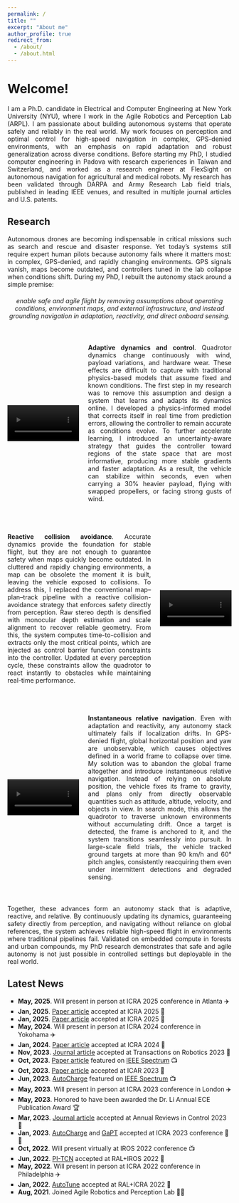 ```yaml
---
permalink: /
title: ""
excerpt: "About me"
author_profile: true
redirect_from: 
  - /about/
  - /about.html
---
```


<head>
<style>
p {
  text-align: justify;
}
div.title {
  text-align: left;
  font-weight: bold;
}
div.description {
  text-align: left;
  opacity: 0.8;
}
@counter-style repeating-emoji {
  system: cyclic;
  symbols: "\1F431" "\1F436" "\1F984"; // unicode code point
  suffix: " ";
}
.repeating-counter-rule {
  list-style-type: repeating-emoji;
}
</style>
</head>

# Welcome!
<p>
I am a Ph.D. candidate in Electrical and Computer Engineering at New York University (NYU), where I work in the Agile Robotics and Perception Lab (ARPL). I am passionate about building autonomous systems that operate safely and reliably in the real world. My work focuses on perception and optimal control for high-speed navigation in complex, GPS-denied environments, with an emphasis on rapid adaptation and robust generalization across diverse conditions. Before starting my PhD, I studied computer engineering in Padova with research experiences in Taiwan and Switzerland, and worked as a research engineer at FlexSight on autonomous navigation for agricultural and medical robots. My research has been validated through DARPA and Army Research Lab field trials, published in leading IEEE venues, and resulted in multiple journal articles and U.S. patents.
</p>

## Research
<p>
  Autonomous drones are becoming indispensable in critical missions such as search and rescue and disaster response. Yet today’s systems still require expert human pilots because autonomy fails where it matters most: in complex, GPS-denied, and rapidly changing environments. GPS signals vanish, maps become outdated, and controllers tuned in the lab collapse when conditions shift. During my PhD, I rebuilt the autonomy stack around a simple premise: 
</p>
<div style="text-align:center; margin:20px 0;">
  <i>
    enable safe and agile flight by removing assumptions about operating conditions, environment maps, and external infrastructure, and instead grounding navigation in adaptation, reactivity, and direct onboard sensing.
  </i>
</div>

<div style="display:flex; align-items:center; gap:20px; margin:40px 0;">
  <div style="flex:1;">
    <video autoplay loop muted playsinline style="width:100%; max-width:400px; height:auto;">
      <source src="/images/dynamics_learning.mp4" type="video/mp4">
      Your browser does not support the video tag.
    </video>
  </div>
  <div style="flex:2;">
    <p><b>Adaptive dynamics and control</b>.
    Quadrotor dynamics change continuously with wind, payload variations, and hardware wear. These effects are difficult to capture with traditional physics-based models that assume fixed and known conditions. The first step in my research was to remove this assumption and design a system that learns and adapts its dynamics online. I developed a physics-informed model that corrects itself in real time from prediction errors, allowing the controller to remain accurate as conditions evolve. To further accelerate learning, I introduced an uncertainty-aware strategy that guides the controller toward regions of the state space that are most informative, producing more stable gradients and faster adaptation. As a result, the vehicle can stabilize within seconds, even when carrying a 30% heavier payload, flying with swapped propellers, or facing strong gusts of wind.
    </p>
  </div>
</div>

<div style="display:flex; align-items:center; gap:20px; margin:40px 0;">
  <div style="flex:2;">
    <p><b>Reactive collision avoidance</b>. 
    Accurate dynamics provide the foundation for stable flight, but they are not enough to guarantee safety when maps quickly become outdated. In cluttered and rapidly changing environments, a map can be obsolete the moment it is built, leaving the vehicle exposed to collisions. To address this, I replaced the conventional map–plan–track pipeline with a reactive collision-avoidance strategy that enforces safety directly from perception. Raw stereo depth is densified with monocular depth estimation and scale alignment to recover reliable geometry. From this, the system computes time-to-collision and extracts only the most critical points, which are injected as control barrier function constraints into the controller. Updated at every perception cycle, these constraints allow the quadrotor to react instantly to obstacles while maintaining real-time performance.
    </p>
  </div>
  <div style="flex:1;">
    <video autoplay loop muted playsinline style="width:100%; max-width:400px; height:auto;">
      <source src="/images/reactive_collision_avoidance.mp4" type="video/mp4">
      Your browser does not support the video tag.
    </video>
  </div>
</div>

<div style="display:flex; align-items:center; gap:20px; margin:40px 0;">
  <div style="flex:1;">
    <video autoplay loop muted playsinline style="width:100%; max-width:400px; height:auto;">
      <source src="/images/visual_tracking.mp4" type="video/mp4">
      Your browser does not support the video tag.
    </video>
  </div>
  <div style="flex:2;">
    <p><b>Instantaneous relative navigation</b>. 
    Even with adaptation and reactivity, any autonomy stack ultimately fails if localization drifts. In GPS-denied flight, global horizontal position and yaw are unobservable, which causes objectives defined in a world frame to collapse over time. My solution was to abandon the global frame altogether and introduce instantaneous relative navigation. Instead of relying on absolute position, the vehicle fixes its frame to gravity, and plans only from directly observable quantities such as attitude, altitude, velocity, and objects in view. In search mode, this allows the quadrotor to traverse unknown environments without accumulating drift. Once a target is detected, the frame is anchored to it, and the system transitions seamlessly into pursuit. In large-scale field trials, the vehicle tracked ground targets at more than 90 km/h and 60° pitch angles, consistently reacquiring them even under intermittent detections and degraded sensing.
    </p>
  </div>
</div>

<p>
Together, these advances form an autonomy stack that is adaptive, reactive, and relative. By continuously updating its dynamics, guaranteeing safety directly from perception, and navigating without reliance on global references, the system achieves reliable high-speed flight in environments where traditional pipelines fail. Validated on embedded compute in forests and urban compounds, my PhD research demonstrates that safe and agile autonomy is not just possible in controlled settings but deployable in the real world.
</p>

## Latest News
<p class="aboutme">
<ul style="list-style-type:square">
  <li><b>May, 2025</b>. Will present in person at ICRA 2025 conference in Atlanta ✈️</li>
  <li><b>Jan, 2025</b>. <a href="https://arxiv.org/abs/2409.11962">Paper article</a> accepted at ICRA 2025 🦾</li>
  <li><b>Jan, 2025</b>. <a href="https://arxiv.org/abs/2409.17379">Paper article</a> accepted at ICRA 2025 🦾</li>
  <li><b>May, 2024</b>. Will present in person at ICRA 2024 conference in Yokohama ✈️</li>
  <li><b>Jan, 2024</b>. <a href="https://arxiv.org/abs/2310.04781">Paper article</a> accepted at ICRA 2024 🦾</li>
  <li><b>Nov, 2023</b>. <a href="https://arxiv.org/abs/2210.12583">Journal article</a> accepted at Transactions on Robotics 2023 🦾</li>
  <li><b>Oct, 2023</b>. <a href="https://arxiv.org/abs/2310.04781">Paper article</a> featured on <a href="https://spectrum.ieee.org/video-friday-strandbeest-2">IEEE Spectrum</a> 📺</li>
  <li><b>Oct, 2023</b>. <a href="https://alessandrosaviolo.github.io/">Paper article</a> accepted at ICAR 2023 🦾</li>
  <li><b>Jun, 2023</b>. <a href="https://arxiv.org/abs/2306.05111">AutoCharge</a> featured on <a href="https://spectrum.ieee.org/video-friday-spot-levels-up">IEEE Spectrum</a> 📺</li>
  <li><b>May, 2023</b>. Will present in person at ICRA 2023 conference in London ✈️</li>
  <li><b>May, 2023</b>. Honored to have been awarded the Dr. Li Annual ECE Publication Award 🏆</li>
  <li><b>Mar, 2023</b>. <a href="https://www.sciencedirect.com/science/article/pii/S1367578823000135">Journal article</a> accepted at Annual Reviews in Control 2023 🦾</li>
  <li><b>Jan, 2023</b>. <a href="https://arxiv.org/abs/2306.05111">AutoCharge</a> and <a href="https://arxiv.org/abs/2303.08181">GaPT</a> accepted at ICRA 2023 conference 🦾🦾</li>
  <li><b>Oct, 2022</b>. Will present virtually at IROS 2022 conference 📺</li>
  <li><b>Jun, 2022</b>. <a href="https://alessandrosaviolo.github.io/PI-TCN/">PI-TCN</a> accepted at RAL+IROS 2022 🦾</li>
  <li><b>May, 2022</b>. Will present in person at ICRA 2022 conference in Philadelphia ✈️</li>
  <li><b>Jan, 2022</b>. <a href="https://alessandrosaviolo.github.io/Autotune/">AutoTune</a> accepted at RAL+ICRA 2022 🦾</li>
  <li><b>Aug, 2021</b>. Joined Agile Robotics and Perception Lab 👨‍🎓</li>  
</ul>
</p>
